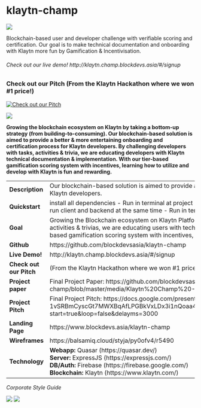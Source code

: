 # klaytn-champ
<img src="https://www.blockdevs.asia/wp-content/uploads/2019/05/klaytn-logo.png">

Blockchain-based user and developer challenge with verifiable scoring and certification. Our goal is to make technical documentation and onboarding with Klaytn more fun by Gamification & Incentivisation.
<h6>Check out our live demo! http://klaytn.champ.blockdevs.asia/#/signup</h6>

<h3>Check out our Pitch (From the Klaytn Hackathon where we won #1 price!)</h3>

[![Check out our Pitch](https://res.cloudinary.com/eoi-digital/image/upload/v1559369383/2019-06-01_14_07_55-Window_jn4tfb.png)](https://www.youtube.com/embed/xmMsZM7A0Ec)

<img src="https://www.blockdevs.asia/wp-content/uploads/2019/10/2019-11-01-00_01_26-Window.png">

<b>Growing the blockchain ecosystem on Klaytn by taking a bottom-up strategy (from building-to-consuming). Our blockchain-based solution is aimed to provide a better & more entertaining onboarding and certification process for Klaytn developers. By challenging developers with tasks, activities & trivia, we are educating developers with Klaytn technical documentation & implementation. With our tier-based gamification scoring system with incentives, learning how to utilize and develop with Klaytn is fun and rewarding.</b></br>
<table>
<tr>
<td><strong>Description</strong></td>
<td>Our blockchain-based solution is aimed to provide a better & more entertaining onboarding process for Klaytn developers. </td>
</tr>

<tr>
<td><strong>Quickstart</strong></td>
<td>install all dependencies - Run in terminal at project root `yarn install:all`<br>run client and backend at the same time - Run in terminal at project root `yarn dev`</td>
</tr>

<tr>
<td><strong>Goal</strong></td>
<td>Growing the Blockchain ecosystem on Klaytn Platform. By challenging developers & users with tasks, activities & trivias, we are educating users with technical documentation & implementation. With our tier-based gamification scoring system with incentives, learning how to utilize Klaytn is fun and rewarding. </td>
</tr>

<tr>
<td><strong>Github</strong></td>
<td>https://github.com/blockdevsasia/klaytn-champ</td>
</tr>

<tr>
<td><strong>Live Demo!</strong></td>
<td>http://klaytn.champ.blockdevs.asia/#/signup</td>
</tr>

<tr>
<td><strong>Check out our Pitch</strong></td>
<td>(From the Klaytn Hackathon where we won #1 price!) https://www.youtube.com/embed/xmMsZM7A0Ec</td>
</tr>

<tr>
<td><strong>Project paper</strong></td>
<td>Final Project Paper: https://github.com/blockdevsasia/klaytn-champ/blob/master/media/Klaytn%20Champ%20-%20Project%20Paper.pdf</td>
</tr>

<tr>
<td><strong>Project Pitch</strong></td>
<td>Final Project Pitch: https://docs.google.com/presentation/d/e/2PACX-1vSRBmCyscGt7MWXBqAfLPGBkVxLDx3i1nQoaa4tUhQaqe6nxlpSyYjSue3cN6fBEFPMSMgkfk6l8S6S/pub?start=true&loop=false&delayms=3000 
</td>
</tr>

<tr>
<td><strong>Landing Page</strong></td>
<td>https://www.blockdevs.asia/klaytn-champ</td>
</tr>

<tr>
<td><strong>Wireframes</strong></td>
<td>https://balsamiq.cloud/styja/py0ofv4/r5490</td>
</tr>

<tr>
<td><strong>Technology</strong></td>
<td>
<strong>Webapp:</strong> Quasar (https://quasar.dev/)<br>
<strong>Server:</strong> ExpressJS (https://expressjs.com/)<br>
<strong>DB/Auth:</strong> Firebase (https://firebase.google.com/)<br>
<strong>Blockchain:</strong> Klaytn (https://www.klaytn.com/)<br>
</td>
</tr>
</table>

<i>Corporate Style Guide</i>

<img src="https://agency.eoi.digital/wp-content/uploads/2019/05/Stylescape-1.jpg">
<img src="https://agency.eoi.digital/wp-content/uploads/2019/05/Stylescape-2.jpg">
